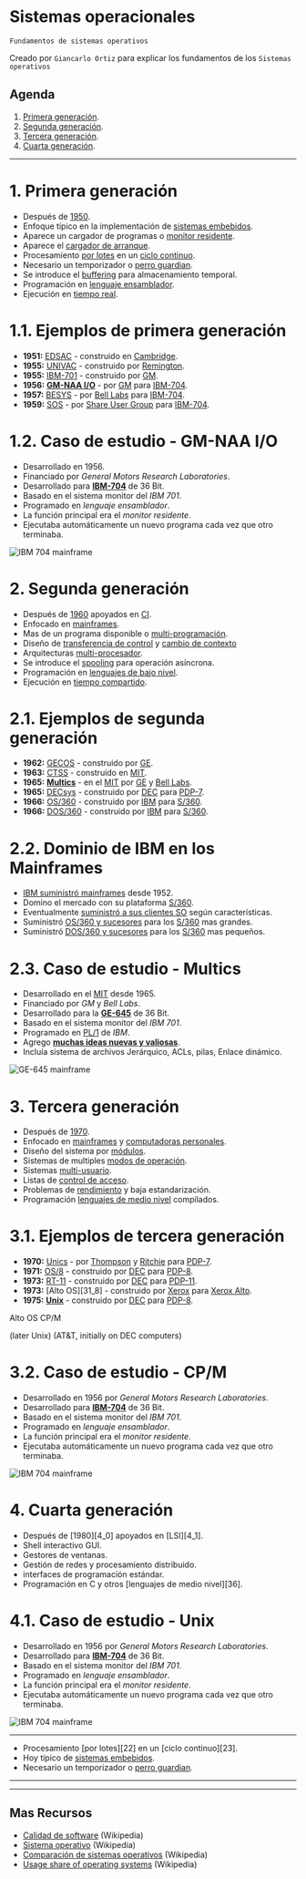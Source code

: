 # Sistemas operacionales
<p><code>Fundamentos de sistemas operativos</code></p>
<p>Creado por <code>Giancarlo Ortiz</code> para explicar los fundamentos de los <code>Sistemas operativos</code></p>

## Agenda
1. [Primera generación](#1-primera-generación).
1. [Segunda generación](#2-segunda-generación).
1. [Tercera generación](#3-tercera-generación).
1. [Cuarta generación](#4-cuarta-generación).


---
# 1. Primera generación
* Después de [1950][1_0].
* Enfoque típico en la implementación de [sistemas embebidos][1_1].
* Aparece un cargador de programas o [monitor residente][1_2].
* Aparece el [cargador de arranque][1_3].
* Procesamiento [por lotes][1_4] en un [ciclo continuo][1_5].
* Necesario un temporizador o [perro guardian][1_6].
* Se introduce el [buffering][1_7] para almacenamiento temporal.
* Programación en [lenguaje ensamblador][1_8].
* Ejecución en [tiempo real][1_9].


# 1.1. Ejemplos de primera generación
* __1951:__ [EDSAC][11_1] - construido en [Cambridge][11_2].    
* __1955:__ [UNIVAC][11_3] - construido por [Remington][11_4].
* __1955:__ [IBM-701][11_5] - construido por [GM][11_6].
* __1956:__ [__GM-NAA I/O__][11_7] - por [GM][11_6] para [IBM-704][11_8].
* __1957:__ [BESYS][11_9] - por [Bell Labs][11_10] para [IBM-704][11_8].
* __1959:__ [SOS][11_11] - por [Share User Group][11_12] para [IBM-704][11_8].


# 1.2. Caso de estudio - GM-NAA I/O
* Desarrollado en 1956.
* Financiado por _General Motors Research Laboratories_.
* Desarrollado para [__IBM-704__][11_8] de 36 Bit.
* Basado en el sistema monitor del _IBM 701_.
* Programado en	_lenguaje ensamblador_.
* La función principal era el _monitor residente_.
* Ejecutaba automáticamente un nuevo programa cada vez que  otro terminaba.

![IBM 704 mainframe](img/ibm_704_mainframe.png "IBM 704")


# 2. Segunda generación
* Después de [1960][2_0] apoyados en [CI][2_1].
* Enfocado en [mainframes][2_2]. 
* Mas de un programa disponible o [multi-programación][2_3].
* Diseño de [transferencia de control][2_4] y [cambio de contexto][2_5]
* Arquitecturas [multi-procesador][2_6].
* Se introduce el [spooling][2_7] para operación asíncrona.
* Programación en [lenguajes de bajo nivel][2_8].
* Ejecución en [tiempo compartido][2_9].


# 2.1. Ejemplos de segunda generación
* __1962:__ [GECOS][21_1] - construido por [GE][21_2].
* __1963:__ [CTSS][21_3] - construido en [MIT][21_4].  
* __1965:__ [__Multics__][21_5] - en el [MIT][21_4] por [GE][21_2] y [Bell Labs][11_10].
* __1965:__ [DECsys][21_6] - construido por [DEC][21_7] para [PDP-7][21_8]. 
* __1966:__ [OS/360][21_9] - construido por [IBM][21_11] para [S/360][21_12]. 
* __1966:__ [DOS/360][21_10] - construido por [IBM][21_11] para [S/360][21_12].

# 2.2. Dominio de IBM en los Mainframes
* [IBM suministró mainframes][22_0] desde 1952.
* Domino el mercado con su plataforma [S/360][21_12].
* Eventualmente [suministró a sus clientes SO][22_1] según características.
* Suministró [OS/360 y sucesores][22_2] para los [S/360][21_12] mas grandes.
* Suministró [DOS/360 y sucesores][22_3] para los [S/360][21_12] mas pequeños.


# 2.3. Caso de estudio - Multics
* Desarrollado en el [MIT][21_4] desde 1965.
* Financiado por _GM_ y _Bell Labs_.
* Desarrollado para la [__GE-645__][23_0] de 36 Bit.
* Basado en el sistema monitor del _IBM 701_.
* Programado en	[PL/1][23_1] de _IBM_.
* Agrego [__muchas ideas nuevas y valiosas__][23_2].
* Incluía sistema de archivos Jerárquico, ACLs, pilas, Enlace dinámico.

![GE-645 mainframe](img/GE_645_mainframe.png "GE 645")


# 3. Tercera generación
* Después de [1970][3_0].
* Enfocado en [mainframes][2_2] y [computadoras personales][3_1].
* Diseño del sistema por [módulos][3_2].
* Sistemas de multiples [modos de operación][3_3].
* Sistemas [multi-usuario][3_4].
* Listas de [control de acceso][3_5].
* Problemas de [rendimiento][3_6] y baja estandarización.
* Programación [lenguajes de medio nivel][2_7] compilados.


# 3.1. Ejemplos de tercera generación
* __1970:__ [Unics][31_1] - por [Thompson][31_2] y [Ritchie][31_3] para [PDP-7][21_8].
* __1971:__ [OS/8][31_4] - construido por [DEC][21_7] para [PDP-8][31_5].
* __1973:__ [RT-11][31_6] - construido por [DEC][21_7] para [PDP-11][31_7].
* __1973:__ [Alto OS][31_8] - construido por [Xerox][21_7] para [Xerox Alto][31_2].
* __1975:__ [__Unix__][31_1] - construido por [DEC][21_7] para [PDP-8][31_2].

Alto OS
CP/M

(later Unix) (AT&T, initially on DEC computers)

[3_6]:https://es.wikipedia.org/wiki/Rendimiento_del_equipo

[23_2]:http://web.mit.edu/Saltzer/www/multics.html
[31_1]:https://en.wikipedia.org/wiki/Unix
[31_2]:https://es.wikipedia.org/wiki/Ken_Thompson
[31_3]:https://es.wikipedia.org/wiki/Dennis_Ritchie
[31_4]:https://en.wikipedia.org/wiki/OS/8
[31_5]:https://es.wikipedia.org/wiki/PDP-8
[31_6]:https://es.wikipedia.org/wiki/RT-11
[31_7]:https://es.wikipedia.org/wiki/PDP-11



[31_2]:
[31_2]:https://en.wikipedia.org/wiki/PARC_(company)#
[31_2]:https://es.wikipedia.org/wiki/Xerox_Alto



# 3.2. Caso de estudio - CP/M
* Desarrollado en 1956 por _General Motors Research Laboratories_.
* Desarrollado para [__IBM-704__][11_8] de 36 Bit.
* Basado en el sistema monitor del _IBM 701_.
* Programado en	_lenguaje ensamblador_.
* La función principal era el _monitor residente_.
* Ejecutaba automáticamente un nuevo programa cada vez que  otro terminaba.

![IBM 704 mainframe](img/ibm_704_mainframe.png "IBM 704")


# 4. Cuarta generación
* Después de [1980][4_0] apoyados en [LSI][4_1].
* Shell interactivo GUI.
* Gestores de ventanas.
* Gestión de redes y procesamiento distribuido.
* interfaces de programación estándar.
* Programación en C y otros [lenguajes de medio nivel][36].


# 4.1. Caso de estudio - Unix
* Desarrollado en 1956 por _General Motors Research Laboratories_.
* Desarrollado para [__IBM-704__][11_8] de 36 Bit.
* Basado en el sistema monitor del _IBM 701_.
* Programado en	_lenguaje ensamblador_.
* La función principal era el _monitor residente_.
* Ejecutaba automáticamente un nuevo programa cada vez que  otro terminaba.

![IBM 704 mainframe](img/ibm_704_mainframe.png "IBM 704")

---
* Procesamiento [por lotes][22] en un [ciclo continuo][23].
* Hoy típico de [sistemas embebidos][26].
* Necesario un temporizador o [perro guardian][29].








[1_0]:https://es.wikipedia.org/wiki/Categor%C3%ADa:Ordenadores_de_la_d%C3%A9cada_de_1950
[1_1]:https://es.wikipedia.org/wiki/Sistema_embebido
[1_2]:https://es.wikipedia.org/wiki/Monitor_residente
[1_3]:https://es.wikipedia.org/wiki/Cargador_de_arranque
[1_4]:https://es.wikipedia.org/wiki/Procesamiento_por_lotes
[1_5]:https://es.wikipedia.org/wiki/Bucle_(programaci%C3%B3n)#
[1_6]:https://es.wikipedia.org/wiki/Perro_guardi%C3%A1n_(electr%C3%B3nica)#
[1_7]:https://es.wikipedia.org/wiki/B%C3%BAfer_de_datos
[1_8]:https://es.wikipedia.org/wiki/Lenguaje_ensamblador
[1_9]:https://es.wikipedia.org/wiki/Tiempo_real
[11_1]:https://es.wikipedia.org/wiki/EDSAC
[11_2]:https://es.wikipedia.org/wiki/Universidad_de_Cambridge
[11_3]:https://es.wikipedia.org/wiki/UNIVAC_1103
[11_4]:https://es.wikipedia.org/wiki/Remington_Rand
[11_5]:https://es.wikipedia.org/wiki/IBM_701
[11_6]:https://es.wikipedia.org/wiki/General_Motors
[11_7]:https://es.wikipedia.org/wiki/GM-NAA_I/O
[11_8]:https://es.wikipedia.org/wiki/IBM_704
[11_9]:https://en.wikipedia.org/wiki/BESYS
[11_10]:https://es.wikipedia.org/wiki/Bell_Labs
[11_11]:https://es.wikipedia.org/wiki/SHARE_Operating_System
[11_12]:https://en.wikipedia.org/wiki/SHARE_(computing)#

[2_0]:https://es.wikipedia.org/wiki/Categor%C3%ADa:Ordenadores_de_la_d%C3%A9cada_de_1960
[2_1]:https://es.wikipedia.org/wiki/Circuito_integrado
[2_2]:https://es.wikipedia.org/wiki/Unidad_central
[2_3]:https://es.wikipedia.org/wiki/Multiprogramaci%C3%B3n
[2_4]:https://es.wikipedia.org/wiki/Estructuras_de_control#Transferencia_de_control
[2_5]:https://es.wikipedia.org/wiki/Cambio_de_contexto
[2_6]:https://es.wikipedia.org/wiki/Multiprocesador
[2_7]:https://es.wikipedia.org/wiki/Spooling
[2_8]:https://es.wikipedia.org/wiki/Lenguaje_de_bajo_nivel
[2_9]:https://es.wikipedia.org/wiki/Tiempo_compartido_(inform%C3%A1tica)#
[21_1]:https://es.wikipedia.org/wiki/GCOS
[21_2]:https://es.wikipedia.org/wiki/General_Electric
[21_3]:https://es.wikipedia.org/wiki/Compatible_Time-Sharing_System
[21_4]:https://es.wikipedia.org/wiki/Instituto_de_Tecnolog%C3%ADa_de_Massachusetts
[21_5]:https://es.wikipedia.org/wiki/Multics
[21_6]:https://en.wikipedia.org/wiki/PDP-7#Software
[21_7]:https://es.wikipedia.org/wiki/Digital_Equipment_Corporation
[21_8]:https://es.wikipedia.org/wiki/PDP-7
[21_9]:https://es.wikipedia.org/wiki/OS/360
[21_10]:https://es.wikipedia.org/wiki/OS/360
[21_11]:https://es.wikipedia.org/wiki/IBM
[21_12]:https://es.wikipedia.org/wiki/IBM_S/360
[22_0]:https://es.wikipedia.org/wiki/Sistema_IBM_de_gran_porte_(mainframe)#
[22_1]:https://en.wikipedia.org/wiki/History_of_IBM_mainframe_operating_systems
[22_2]:https://en.wikipedia.org/wiki/DOS/360_and_successors
[22_3]:https://en.wikipedia.org/wiki/OS/360_and_successors
[23_0]:https://es.wikipedia.org/wiki/Serie_GE-600
[23_1]:https://es.wikipedia.org/wiki/PL/1

[3_0]:https://es.wikipedia.org/wiki/Anexo:Cronolog%C3%ADa_de_los_sistemas_operativos#1970
[3_1]:https://es.wikipedia.org/wiki/Computadora_personal
[3_2]:https://es.wikipedia.org/wiki/Programaci%C3%B3n_modular
[3_3]:-
[3_4]:https://es.wikipedia.org/wiki/Multiusuario
[3_5]:https://es.wikipedia.org/wiki/ACL
[3_6]:-
---
[11_]:https://es.wikipedia.org/wiki/Cargador_de_arranque
[26]:https://es.wikipedia.org/wiki/Sistema_embebido
[29]:https://es.wikipedia.org/wiki/Perro_guardi%C3%A1n_(electr%C3%B3nica)#


---
## Mas Recursos
- [Calidad de software](https://es.wikipedia.org/wiki/Calidad_de_software) (Wikipedia)
- [Sistema operativo](https://es.wikipedia.org/wiki/Sistema_operativo) (Wikipedia)
- [Comparación de sistemas operativos](https://es.wikipedia.org/wiki/Anexo:Comparaci%C3%B3n_de_sistemas_operativos) (Wikipedia)
- [Usage share of operating systems](https://en.wikipedia.org/wiki/Usage_share_of_operating_systems) (Wikipedia)